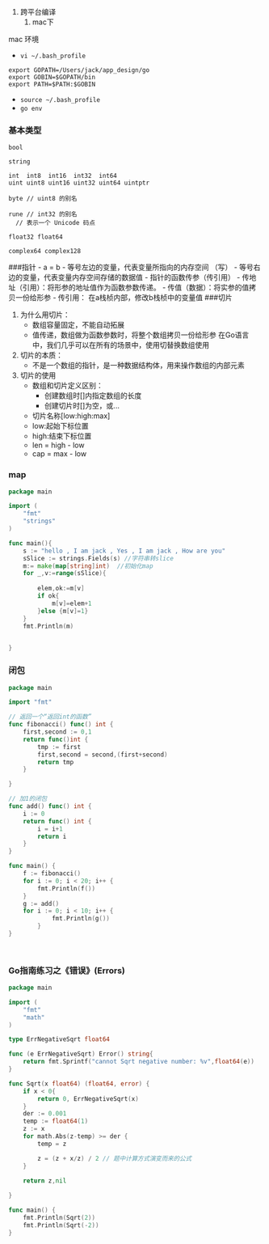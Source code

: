 
1. 跨平台编译
   1. mac下

mac 环境
- `vi ~/.bash_profile`
```
export GOPATH=/Users/jack/app_design/go
export GOBIN=$GOPATH/bin
export PATH=$PATH:$GOBIN
```
- `source ~/.bash_profile` 
- `go env`

### 基本类型
  ```
  bool

  string

  int  int8  int16  int32  int64
  uint uint8 uint16 uint32 uint64 uintptr

  byte // uint8 的别名

  rune // int32 的别名
    // 表示一个 Unicode 码点

  float32 float64

  complex64 complex128
  ```

###指针
    - a = b
      - 等号左边的变量，代表变量所指向的内存空间 （写）
      - 等号右边的变量，代表变量内存空间存储的数据值
      - 指针的函数传参（传引用）
        - 传地址（引用）：将形参的地址值作为函数参数传递。
        - 传值（数据）：将实参的值拷贝一份给形参
        - 传引用： 在a栈桢内部，修改b栈桢中的变量值
###切片
1. 为什么用切片：
    - 数组容量固定，不能自动拓展
    - 值传递，数组做为函数参数时，将整个数组拷贝一份给形参
    在Go语言中，我们几乎可以在所有的场景中，使用切替换数组使用
2. 切片的本质：
    - 不是一个数组的指针，是一种数据结构体，用来操作数组的内部元素
3. 切片的使用
    - 数组和切片定义区别：
      - 创建数组时[]内指定数组的长度
      - 创建切片时[]为空，或...
    - 切片名称[low:high:max]
    - low:起始下标位置
    - high:结束下标位置
    - len = high - low
    - cap = max - low

### map
```go
package main

import (
	"fmt"
	"strings"
)

func main(){
	s := "hello , I am jack , Yes , I am jack , How are you"
	sSlice := strings.Fields(s) //字符串转slice
	m:= make(map[string]int)  //初始化map
	for _,v:=range(sSlice){
		
		elem,ok:=m[v]
		if ok{
			m[v]=elem+1
		}else {m[v]=1}
	}
	fmt.Println(m)
	

}
```

### 闭包
```go
package main

import "fmt"

// 返回一个“返回int的函数”
func fibonacci() func() int {
	first,second := 0,1
	return func()int {
		tmp := first
		first,second = second,(first+second)
		return tmp
	}

}

// 加1的闭包
func add() func() int {
	i := 0
	return func() int {
		i = i+1
		return i
	}
}

func main() {
	f := fibonacci()
	for i := 0; i < 20; i++ {
		fmt.Println(f())
	}
	g := add()
	for i := 0; i < 10; i++ {
			fmt.Println(g())
		}
}
	



```
### Go指南练习之《错误》(Errors)
```go
package main

import (
	"fmt"
	"math"
)

type ErrNegativeSqrt float64

func (e ErrNegativeSqrt) Error() string{
	return fmt.Sprintf("cannot Sqrt negative number: %v",float64(e))
}

func Sqrt(x float64) (float64, error) {
	if x < 0{
		return 0, ErrNegativeSqrt(x)
	}
	der := 0.001
	temp := float64(1)
	z := x
	for math.Abs(z-temp) >= der {
		temp = z

		z = (z + x/z) / 2 // 题中计算方式演变而来的公式
	}

	return z,nil
	
}

func main() {
	fmt.Println(Sqrt(2))
	fmt.Println(Sqrt(-2))
}

```